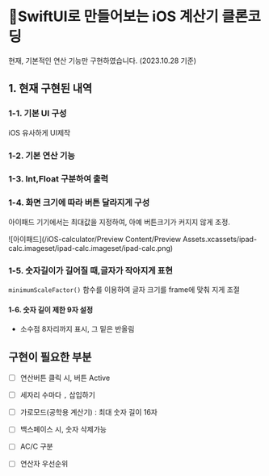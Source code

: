 # 📱SwiftUI로 만들어보는 iOS 계산기 클론코딩


현재, 기본적인 연산 기능만 구현하였습니다. (2023.10.28 기준)


## 1. 현재 구현된 내역

### 1-1. 기본 UI 구성

iOS 유사하게 UI제작

### 1-2. 기본 연산 기능

### 1-3. Int,Float 구분하여 출력

### 1-4. 화면 크기에 따라 버튼 달라지게 구성

아이패드 기기에서는 최대값을 지정하여, 아예 버튼크기가 커지지 않게 조정.

![아이패드](/iOS-calculator/Preview Content/Preview Assets.xcassets/ipad-calc.imageset/ipad-calc.imageset/ipad-calc.png)

### 1-5. 숫자길이가 길어질 때,글자가 작아지게 표현
 
`minimumScaleFactor()` 함수를 이용하여 글자 크기를 frame에 맞춰 지게 조절 

#### 1-6. 숫자 길이 제한 9자 설정

- 소수점 8자리까지 표시, 그 밑은 반올림
 




## 구현이 필요한 부분

- [ ] 연산버튼 클릭 시, 버튼 Active
- [ ] 세자리 수마다 `,` 삽입하기 
- [ ] 가로모드(공학용 계산기) : 최대 숫자 길이 16자 
- [ ] 백스페이스 시, 숫자 삭제가능
- [ ] AC/C 구분 
- [ ] 연산자 우선순위

